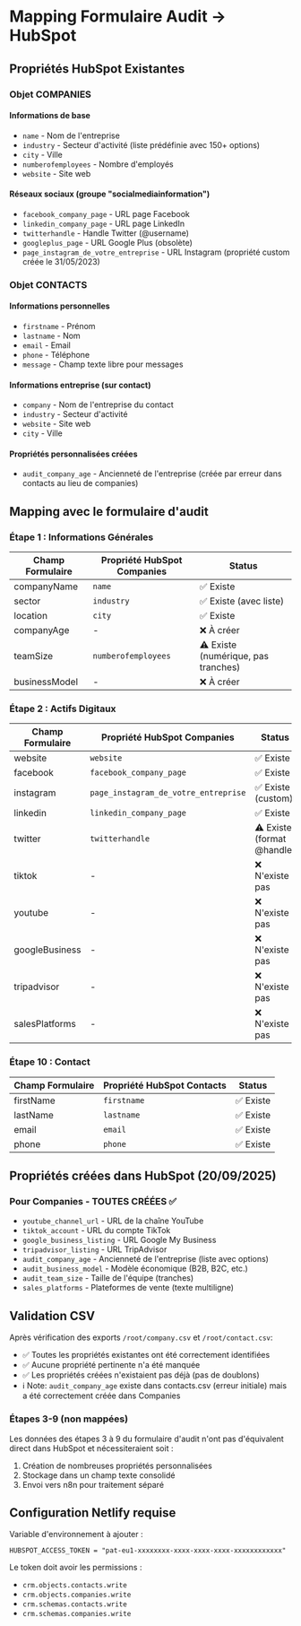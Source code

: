 # Mapping Formulaire Audit → HubSpot

## Propriétés HubSpot Existantes

### Objet COMPANIES

#### Informations de base
- `name` - Nom de l'entreprise
- `industry` - Secteur d'activité (liste prédéfinie avec 150+ options)
- `city` - Ville
- `numberofemployees` - Nombre d'employés
- `website` - Site web

#### Réseaux sociaux (groupe "socialmediainformation")
- `facebook_company_page` - URL page Facebook
- `linkedin_company_page` - URL page LinkedIn
- `twitterhandle` - Handle Twitter (@username)
- `googleplus_page` - URL Google Plus (obsolète)
- `page_instagram_de_votre_entreprise` - URL Instagram (propriété custom créée le 31/05/2023)

### Objet CONTACTS

#### Informations personnelles
- `firstname` - Prénom
- `lastname` - Nom
- `email` - Email
- `phone` - Téléphone
- `message` - Champ texte libre pour messages

#### Informations entreprise (sur contact)
- `company` - Nom de l'entreprise du contact
- `industry` - Secteur d'activité
- `website` - Site web
- `city` - Ville

#### Propriétés personnalisées créées
- `audit_company_age` - Ancienneté de l'entreprise (créée par erreur dans contacts au lieu de companies)

## Mapping avec le formulaire d'audit

### Étape 1 : Informations Générales
| Champ Formulaire | Propriété HubSpot Companies | Status |
|-----------------|----------------------------|---------|
| companyName | `name` | ✅ Existe |
| sector | `industry` | ✅ Existe (avec liste) |
| location | `city` | ✅ Existe |
| companyAge | - | ❌ À créer |
| teamSize | `numberofemployees` | ⚠️ Existe (numérique, pas tranches) |
| businessModel | - | ❌ À créer |

### Étape 2 : Actifs Digitaux
| Champ Formulaire | Propriété HubSpot Companies | Status |
|-----------------|----------------------------|---------|
| website | `website` | ✅ Existe |
| facebook | `facebook_company_page` | ✅ Existe |
| instagram | `page_instagram_de_votre_entreprise` | ✅ Existe (custom) |
| linkedin | `linkedin_company_page` | ✅ Existe |
| twitter | `twitterhandle` | ⚠️ Existe (format @handle) |
| tiktok | - | ❌ N'existe pas |
| youtube | - | ❌ N'existe pas |
| googleBusiness | - | ❌ N'existe pas |
| tripadvisor | - | ❌ N'existe pas |
| salesPlatforms | - | ❌ N'existe pas |

### Étape 10 : Contact
| Champ Formulaire | Propriété HubSpot Contacts | Status |
|-----------------|----------------------------|---------|
| firstName | `firstname` | ✅ Existe |
| lastName | `lastname` | ✅ Existe |
| email | `email` | ✅ Existe |
| phone | `phone` | ✅ Existe |

## Propriétés créées dans HubSpot (20/09/2025)

### Pour Companies - TOUTES CRÉÉES ✅
- `youtube_channel_url` - URL de la chaîne YouTube
- `tiktok_account` - URL du compte TikTok
- `google_business_listing` - URL Google My Business
- `tripadvisor_listing` - URL TripAdvisor
- `audit_company_age` - Ancienneté de l'entreprise (liste avec options)
- `audit_business_model` - Modèle économique (B2B, B2C, etc.)
- `audit_team_size` - Taille de l'équipe (tranches)
- `sales_platforms` - Plateformes de vente (texte multiligne)

## Validation CSV

Après vérification des exports `/root/company.csv` et `/root/contact.csv`:
- ✅ Toutes les propriétés existantes ont été correctement identifiées
- ✅ Aucune propriété pertinente n'a été manquée
- ✅ Les propriétés créées n'existaient pas déjà (pas de doublons)
- ℹ️ Note: `audit_company_age` existe dans contacts.csv (erreur initiale) mais a été correctement créée dans Companies

### Étapes 3-9 (non mappées)
Les données des étapes 3 à 9 du formulaire d'audit n'ont pas d'équivalent direct dans HubSpot et nécessiteraient soit :
1. Création de nombreuses propriétés personnalisées
2. Stockage dans un champ texte consolidé
3. Envoi vers n8n pour traitement séparé

## Configuration Netlify requise

Variable d'environnement à ajouter :
```
HUBSPOT_ACCESS_TOKEN = "pat-eu1-xxxxxxxx-xxxx-xxxx-xxxx-xxxxxxxxxxxx"
```

Le token doit avoir les permissions :
- `crm.objects.contacts.write`
- `crm.objects.companies.write`
- `crm.schemas.contacts.write`
- `crm.schemas.companies.write`